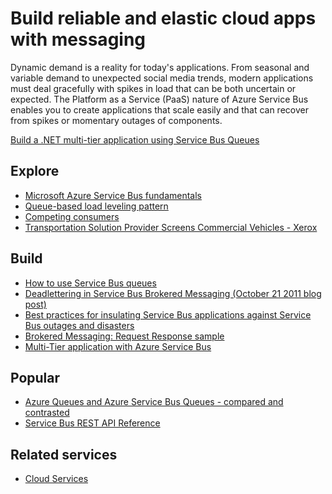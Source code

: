 ﻿<properties 
	pageTitle="Build Reliable and Elastic Cloud Apps with Messaging" 
	description="Learn how to build reliable and elastic cloud applications with messaging in Microsoft Azure." 
	services="service-bus" 
	authors="sethmanheim" 
	manager="timlt" 
	editor="" 
	documentationCenter=""/>

<tags 
	ms.service="service-bus" 
	ms.workload="tbd" 
	ms.tgt_pltfrm="na" 
	ms.devlang="multiple" 
	ms.topic="article" 
	ms.date="07/02/2015" 
	ms.author="sethm"/>

# Build reliable and elastic cloud apps with messaging 
 
Dynamic demand is a reality for today's applications. From seasonal and variable demand to unexpected social media trends, modern applications must deal gracefully with spikes in load that can be both uncertain or expected. The Platform as a Service (PaaS) nature of Azure Service Bus enables you to create applications that scale easily and that can recover from spikes or momentary outages of components.  
 
[Build a .NET multi-tier application using Service Bus Queues](cloud-services-dotnet-multi-tier-app-using-service-bus-queues.md)
 
## Explore

- [Microsoft Azure Service Bus fundamentals](fundamentals-service-bus-hybrid-solutions.md)
- [Queue-based load leveling pattern](http://msdn.microsoft.com/library/dn589783.aspx)
- [Competing consumers](http://msdn.microsoft.com/library/dn568101.aspx)
- [Transportation Solution Provider Screens Commercial Vehicles - Xerox](http://www.microsoft.com/casestudies/Case_Study_Detail.aspx?CaseStudyID=710000000945)
 
## Build

- [How to use Service Bus queues](service-bus-dotnet-how-to-use-queues.md) 
- [Deadlettering in Service Bus Brokered Messaging (October 21 2011 blog post)](http://geekswithblogs.net/asmith/articles/147398.aspx) 
- [Best practices for insulating Service Bus applications against Service Bus outages and disasters](http://msdn.microsoft.com/library/azure/jj554355.aspx)
- [Brokered Messaging: Request Response sample](http://code.msdn.microsoft.com/windowsazure/Brokered-Messaging-Request-2b4ff5d8) 
- [Multi-Tier application with Azure Service Bus](cloud-services-dotnet-multi-tier-app-using-service-bus-queues.md)
 
## Popular

- [Azure Queues and Azure Service Bus Queues - compared and contrasted](service-bus-azure-and-service-bus-queues-compared-contrasted.md)
- [Service Bus REST API Reference](http://msdn.microsoft.com/library/azure/hh780717.aspx)

## Related services

- [Cloud Services](http://azure.microsoft.com/documentation/services/cloud-services/) 
 